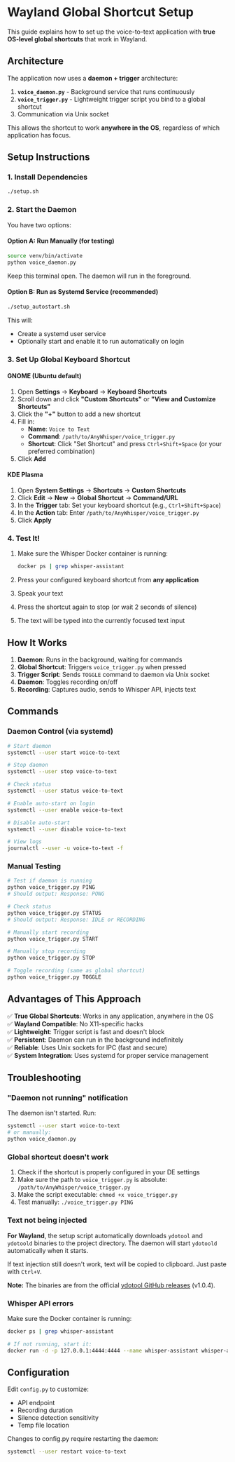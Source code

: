 # Wayland Global Shortcut Setup

This guide explains how to set up the voice-to-text application with **true OS-level global shortcuts** that work in Wayland.

## Architecture

The application now uses a **daemon + trigger** architecture:

1. **`voice_daemon.py`** - Background service that runs continuously
2. **`voice_trigger.py`** - Lightweight trigger script you bind to a global shortcut
3. Communication via Unix socket

This allows the shortcut to work **anywhere in the OS**, regardless of which application has focus.

## Setup Instructions

### 1. Install Dependencies

```bash
./setup.sh
```

### 2. Start the Daemon

You have two options:

#### Option A: Run Manually (for testing)

```bash
source venv/bin/activate
python voice_daemon.py
```

Keep this terminal open. The daemon will run in the foreground.

#### Option B: Run as Systemd Service (recommended)

```bash
./setup_autostart.sh
```

This will:
- Create a systemd user service
- Optionally start and enable it to run automatically on login

### 3. Set Up Global Keyboard Shortcut

#### GNOME (Ubuntu default)

1. Open **Settings** → **Keyboard** → **Keyboard Shortcuts**
2. Scroll down and click **"Custom Shortcuts"** or **"View and Customize Shortcuts"**
3. Click the **"+"** button to add a new shortcut
4. Fill in:
   - **Name**: `Voice to Text`
   - **Command**: `/path/to/AnyWhisper/voice_trigger.py`
   - **Shortcut**: Click "Set Shortcut" and press `Ctrl+Shift+Space` (or your preferred combination)
5. Click **Add**

#### KDE Plasma

1. Open **System Settings** → **Shortcuts** → **Custom Shortcuts**
2. Click **Edit** → **New** → **Global Shortcut** → **Command/URL**
3. In the **Trigger** tab: Set your keyboard shortcut (e.g., `Ctrl+Shift+Space`)
4. In the **Action** tab: Enter `/path/to/AnyWhisper/voice_trigger.py`
5. Click **Apply**

### 4. Test It!

1. Make sure the Whisper Docker container is running:
   ```bash
   docker ps | grep whisper-assistant
   ```

2. Press your configured keyboard shortcut from **any application**
3. Speak your text
4. Press the shortcut again to stop (or wait 2 seconds of silence)
5. The text will be typed into the currently focused text input

## How It Works

1. **Daemon**: Runs in the background, waiting for commands
2. **Global Shortcut**: Triggers `voice_trigger.py` when pressed
3. **Trigger Script**: Sends `TOGGLE` command to daemon via Unix socket
4. **Daemon**: Toggles recording on/off
5. **Recording**: Captures audio, sends to Whisper API, injects text

## Commands

### Daemon Control (via systemd)

```bash
# Start daemon
systemctl --user start voice-to-text

# Stop daemon
systemctl --user stop voice-to-text

# Check status
systemctl --user status voice-to-text

# Enable auto-start on login
systemctl --user enable voice-to-text

# Disable auto-start
systemctl --user disable voice-to-text

# View logs
journalctl --user -u voice-to-text -f
```

### Manual Testing

```bash
# Test if daemon is running
python voice_trigger.py PING
# Should output: Response: PONG

# Check status
python voice_trigger.py STATUS
# Should output: Response: IDLE or RECORDING

# Manually start recording
python voice_trigger.py START

# Manually stop recording
python voice_trigger.py STOP

# Toggle recording (same as global shortcut)
python voice_trigger.py TOGGLE
```

## Advantages of This Approach

✅ **True Global Shortcuts**: Works in any application, anywhere in the OS  
✅ **Wayland Compatible**: No X11-specific hacks  
✅ **Lightweight**: Trigger script is fast and doesn't block  
✅ **Persistent**: Daemon can run in the background indefinitely  
✅ **Reliable**: Uses Unix sockets for IPC (fast and secure)  
✅ **System Integration**: Uses systemd for proper service management  

## Troubleshooting

### "Daemon not running" notification

The daemon isn't started. Run:
```bash
systemctl --user start voice-to-text
# or manually:
python voice_daemon.py
```

### Global shortcut doesn't work

1. Check if the shortcut is properly configured in your DE settings
2. Make sure the path to `voice_trigger.py` is absolute: `/path/to/AnyWhisper/voice_trigger.py`
3. Make the script executable: `chmod +x voice_trigger.py`
4. Test manually: `./voice_trigger.py PING`

### Text not being injected

**For Wayland**, the setup script automatically downloads `ydotool` and `ydotoold` binaries to the project directory. The daemon will start `ydotoold` automatically when it starts.

If text injection still doesn't work, text will be copied to clipboard. Just paste with `Ctrl+V`.

**Note:** The binaries are from the official [ydotool GitHub releases](https://github.com/ReimuNotMoe/ydotool/releases/tag/v1.0.4) (v1.0.4).

### Whisper API errors

Make sure the Docker container is running:
```bash
docker ps | grep whisper-assistant

# If not running, start it:
docker run -d -p 127.0.0.1:4444:4444 --name whisper-assistant whisper-assistant
```

## Configuration

Edit `config.py` to customize:

- API endpoint
- Recording duration
- Silence detection sensitivity
- Temp file location

Changes to config.py require restarting the daemon:
```bash
systemctl --user restart voice-to-text
```

